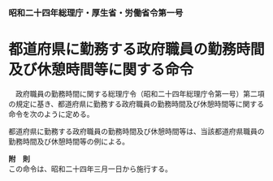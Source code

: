 ### 昭和二十四年総理庁・厚生省・労働省令第一号  
# 都道府県に勤務する政府職員の勤務時間及び休憩時間等に関する命令  
　政府職員の勤務時間に関する総理庁令（昭和二十四年総理庁令第一号）第二項の規定に基き、都道府県に勤務する政府職員の勤務時間及び休憩時間等に関する命令を次のように定める。  
  
都道府県に勤務する政府職員の勤務時間及び休憩時間等は、当該都道府県職員の勤務時間及び休憩時間等の例による。  
  
**附　則**  
この命令は、昭和二十四年三月一日から施行する。  
  
